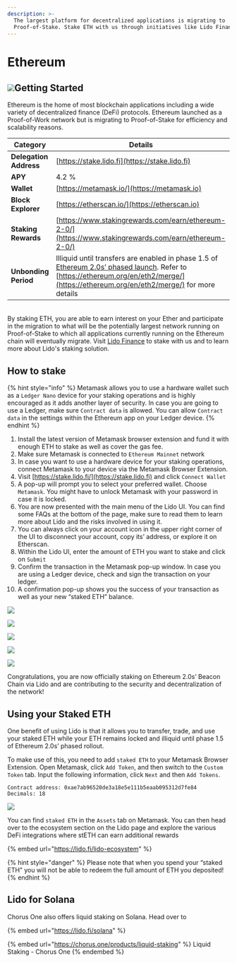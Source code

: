 ```yaml
---
description: >-
  The largest platform for decentralized applications is migrating to
  Proof-of-Stake. Stake ETH with us through initiatives like Lido Finance.
---
```


# Ethereum

## ![](../.gitbook/assets/ethereum-3.png)Getting Started

Ethereum is the home of most blockchain applications including a wide variety of decentralized finance (DeFi) protocols. Ethereum launched as a Proof-of-Work network but is migrating to Proof-of-Stake for efficiency and scalability reasons.

| Category               | Details                                                                                                                                                                                                                                                     |
| ---------------------- | ----------------------------------------------------------------------------------------------------------------------------------------------------------------------------------------------------------------------------------------------------------- |
| **Delegation Address** | [https://stake.lido.fi](https://stake.lido.fi)                                                                                                                                                                                                              |
| **APY**                | 4.2 %                                                                                                                                                                                                                                                       |
| **Wallet**             | [https://metamask.io/](https://metamask.io)                                                                                                                                                                                                                 |
| **Block Explorer**     | [https://etherscan.io/](https://etherscan.io)                                                                                                                                                                                                               |
| **Staking Rewards**    | [https://www.stakingrewards.com/earn/ethereum-2-0/](https://www.stakingrewards.com/earn/ethereum-2-0/)                                                                                                                                                      |
| **Unbonding Period**   | Illiquid until transfers are enabled in phase 1.5 of [Ethereum 2.0s’ phased launch](https://stakingfac.medium.com/intro-to-ethereum-2-0-b350fbec13ec). Refer to [https://ethereum.org/en/eth2/merge/](https://ethereum.org/en/eth2/merge/) for more details |

\
By staking ETH, you are able to earn interest on your Ether and participate in the migration to what will be the potentially largest network running on Proof-of-Stake to which all applications currently running on the Ethereum chain will eventually migrate. Visit [Lido Finance](https://lido.fi) to stake with us and to learn more about Lido's staking solution.

## How to stake

{% hint style="info" %}
Metamask allows you to use a hardware wallet such as a `Ledger Nano` device for your staking operations and is highly encouraged as it adds another layer of security. In case you are going to use a Ledger, make sure `Contract data` is allowed. You can allow `Contract data` in the settings within the Ethereum app on your Ledger device.
{% endhint %}

1. Install the latest version of Metamask browser extension and fund it with enough ETH to stake as well as cover the gas fee.
2. Make sure Metamask is connected to `Ethereum Mainnet` network
3. In case you want to use a hardware device for your staking operations, connect Metamask to your device via the Metamask Browser Extension.
4. Visit [https://stake.lido.fi/](https://stake.lido.fi) and click `Connect Wallet`
5. A pop-up will prompt you to select your preferred wallet. Choose `Metamask`. You might have to unlock Metamask with your password in case it is locked.
6. You are now presented with the main menu of the Lido UI. You can find some FAQs at the bottom of the page, make sure to read them to learn more about Lido and the risks involved in using it.
7. You can always click on your account icon in the upper right corner of the UI to disconnect your account, copy its’ address, or explore it on Etherscan.
8. Within the Lido UI, enter the amount of ETH you want to stake and click on `Submit`&#x20;
9. Confirm the transaction in the Metamask pop-up window. In case you are using a Ledger device, check and sign the transaction on your ledger.
10. A confirmation pop-up shows you the success of your transaction as well as your new “staked ETH” balance.

![](<../.gitbook/assets/image (34).png>)

![](<../.gitbook/assets/image (35).png>)

&#x20;

![](<../.gitbook/assets/image (38).png>)

![](<../.gitbook/assets/image (37).png>)

![](<../.gitbook/assets/image (39).png>)

Congratulations, you are now officially staking on Ethereum 2.0s’ Beacon Chain via Lido and are contributing to the security and decentralization of the network!

## Using your Staked ETH

One benefit of using Lido is that it allows you to transfer, trade, and use your staked ETH while your ETH remains locked and illiquid until phase 1.5 of Ethereum 2.0s’ phased rollout.

To make use of this, you need to add `staked ETH` to your Metamask Browser Extension. Open Metamask, click `Add Token`, and then switch to the `Custom Token` tab. Input the following information, click `Next` and then `Add Tokens`.

```
Contract address: 0xae7ab96520de3a18e5e111b5eaab095312d7fe84
Decimals: 18
```

![](<../.gitbook/assets/image (41).png>)

You can find `staked ETH` in the `Assets` tab on Metamask. You can then head over to the ecosystem section on the Lido page and explore the various DeFi integrations where stETH can earn additional rewards

{% embed url="https://lido.fi/lido-ecosystem" %}

{% hint style="danger" %}
&#x20;Please note that when you spend your “staked ETH” you will not be able to redeem the full amount of ETH you deposited!
{% endhint %}

## Lido for Solana

Chorus One also offers liquid staking on Solana. Head over to&#x20;

{% embed url="https://lido.fi/solana" %}

{% embed url="https://chorus.one/products/liquid-staking" %}
Liquid Staking - Chorus One
{% endembed %}


